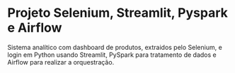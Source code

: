 # Projeto Selenium, Streamlit, Pyspark e Airflow

Sistema analítico com dashboard de produtos, extraidos pelo Selenium, e login em Python usando Streamlit, PySpark para tratamento de dados e Airflow para realizar a orquestração.

